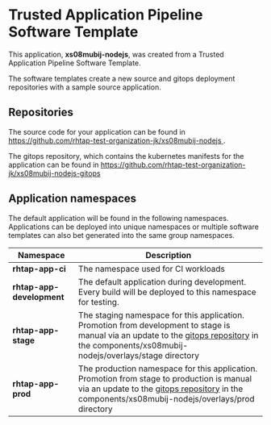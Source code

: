 # Trusted Application Pipeline Software Template

This application, **xs08mubij-nodejs**, was created from a Trusted Application Pipeline Software Template.

The software templates create a new source and gitops deployment repositories with a sample source application. 

## Repositories

The source code for your application can be found in [https://github.com/rhtap-test-organization-jk/xs08mubij-nodejs ](https://github.com/rhtap-test-organization-jk/xs08mubij-nodejs ).
 
The gitops repository, which contains the kubernetes manifests for the application can be found in 
[https://github.com/rhtap-test-organization-jk/xs08mubij-nodejs-gitops ](https://github.com/rhtap-test-organization-jk/xs08mubij-nodejs-gitops ) 

## Application namespaces 

The default application will be found in the following namespaces. Applications can be deployed into unique namespaces or multiple software templates can also bet generated into the same group namespaces.  

|  Namespace   |  Description   |  
| -------- | -------- |
| **rhtap-app-ci** | The namespace used for CI workloads |
| **rhtap-app-development** | The default application during development. Every build will be deployed to this namespace for testing. |
| **rhtap-app-stage** | The staging namespace for this application. Promotion from development to stage is manual via an update to the [gitops repository](https://github.com/rhtap-test-organization-jk/xs08mubij-nodejs-gitops ) in the components/xs08mubij-nodejs/overlays/stage directory |
| **rhtap-app-prod** | The production namespace for this application. Promotion from stage to production is manual via an update to the [gitops repository](https://github.com/rhtap-test-organization-jk/xs08mubij-nodejs-gitops ) in the components/xs08mubij-nodejs/overlays/prod directory |